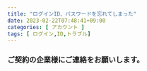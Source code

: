 ```yaml
---
title: "ログインID、パスワードを忘れてしまった"
date: 2023-02-22T07:48:41+09:00
categories: [ アカウント ]
tags: [ ログイン,ID,トラブル]
---
```


### ご契約の企業様にご連絡をお願いします。
